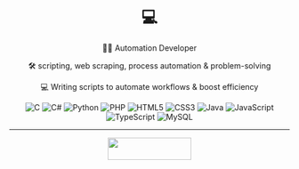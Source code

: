   <div id="badges" align="center">
  
  # 💻 
  <p>👩‍💻 Automation Developer</p>
    <p>🛠️ scripting, web scraping, process automation & problem-solving</p>
    <p>💻 Writing scripts to automate workflows & boost efficiency</p>
    
  ![C](https://img.shields.io/badge/c-%2300599C.svg?style=flat&logo=c&logoColor=white)
    ![C#](https://img.shields.io/badge/c%23-%23239120.svg?style=flat&logo=c-sharp&logoColor=white)
    ![Python](https://img.shields.io/badge/python-3670A0?style=flat&logo=python&logoColor=ffdd54)
    ![PHP](https://img.shields.io/badge/php-%23777BB4.svg?style=flat&logo=php&logoColor=white)
    ![HTML5](https://img.shields.io/badge/html5-%23E34F26.svg?style=flat&logo=html5&logoColor=white)
    ![CSS3](https://img.shields.io/badge/css3-%231572B6.svg?style=flat&logo=css3&logoColor=white)
    ![Java](https://img.shields.io/badge/java-%23ED8B00.svg?style=flat&logo=java&logoColor=white)
    ![JavaScript](https://img.shields.io/badge/javascript-%23323330.svg?style=flat&logo=javascript&logoColor=%23F7DF1E)
    ![TypeScript](https://img.shields.io/badge/typescript-%23007ACC.svg?style=flat&logo=typescript&logoColor=white)
    ![MySQL](https://img.shields.io/badge/mysql-%2300f.svg?style=flat&logo=mysql&logoColor=white)
    
    
  <hr/>
  <div id="badges" align="center">
    <a href="https://t.me/Noura_CHAT">
      <img src="https://img.shields.io/badge/Telegram-0088cc?style=flat&logo=telegram&logoColor=white" width="150" height="40" />
    </a>
    </div>
